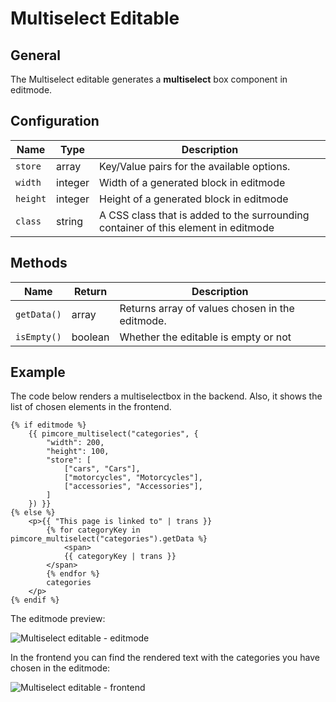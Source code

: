 # Multiselect Editable

## General

The Multiselect editable generates a **multiselect** box component in editmode.

## Configuration

| Name     | Type    | Description                                                                        |
|----------|---------|------------------------------------------------------------------------------------|
| `store`  | array   | Key/Value pairs for the available options.                                         |
| `width`  | integer | Width of a generated block in editmode                                             |
| `height` | integer | Height of a generated block in editmode                                            |
| `class`  | string  | A CSS class that is added to the surrounding container of this element in editmode |

## Methods

| Name        | Return  | Description                                     |
|-------------|---------|-------------------------------------------------|
| `getData()` | array   | Returns array of values chosen in the editmode. |
| `isEmpty()` | boolean | Whether the editable is empty or not            |

## Example

The code below renders a multiselectbox in the backend. 
Also, it shows the list of chosen elements in the frontend. 

```twig
{% if editmode %}
    {{ pimcore_multiselect("categories", {
        "width": 200,
        "height": 100,
        "store": [
            ["cars", "Cars"],
            ["motorcycles", "Motorcycles"],
            ["accessories", "Accessories"],
        ]
    }) }}
{% else %}
    <p>{{ "This page is linked to" | trans }}
        {% for categoryKey in pimcore_multiselect("categories").getData %}
            <span>
            {{ categoryKey | trans }}
        </span>
        {% endfor %}
        categories
    </p>
{% endif %}
```

The editmode preview:

![Multiselect editable - editmode](../../img/editables_multiselect_editmode.png)

In the frontend you can find the rendered text with the categories you have chosen in the editmode: 

![Multiselect editable - frontend](../../img/editables_multiselect_frontend.png)

